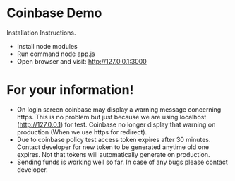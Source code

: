 # Coinbase Demo


Installation Instructions.

  - Install node modules
  - Run command node app.js
  - Open browser and visit: http://127.0.0.1:3000 

# For your information!

  - On login screen coinbase may display a warning message concerning https. This is no problem but just because we are using localhost (http://127.0.0.1) for test. Coinbase no longer display that warning on production (When we  use https for redirect).
  -  Due to coinbase policy test access token expires after 30 minutes. Contact developer for new token to be generated anytime old one expires. Not that tokens will automatically generate on production.
  - Sending funds is working well so far. In case of any bugs please contact developer.




